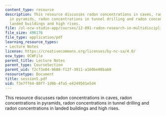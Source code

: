 ```yaml
---
content_type: resource
description: This resource discusses radon concentrations in caves, radon concentrations
  in pyramids, radon concentrations in tunnel drilling and radon concentrations in
  landed buildings and high rises.
file: /ol-ocw-studio-app/courses/12-091-radon-research-in-multidisciplines-a-review-january-iap-2007/f3e7ff6480ff1d9b4fa5e4249501e5d4_session5.pdf
file_size: 496176
file_type: application/pdf
learning_resource_types:
- Lecture Notes
license: https://creativecommons.org/licenses/by-nc-sa/4.0/
ocw_type: OCWFile
parent_title: Lecture Notes
parent_type: CourseSection
parent_uid: f2cf3e04-9688-f12f-3911-a160be08bab0
resourcetype: Document
title: session5.pdf
uid: f3e7ff64-80ff-1d9b-4fa5-e4249501e5d4
---
```

This resource discusses radon concentrations in caves, radon concentrations in pyramids, radon concentrations in tunnel drilling and radon concentrations in landed buildings and high rises.